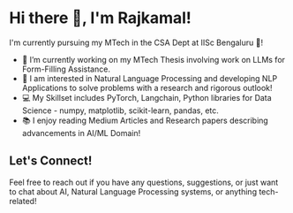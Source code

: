# Hi there 👋, I'm Rajkamal!

I'm currently pursuing my MTech in the CSA Dept at IISc Bengaluru 🏫!

- 🔭 I’m currently working on my MTech Thesis involving work on LLMs for Form-Filling Assistance.
- 🌱 I am interested in Natural Language Processing and developing NLP Applications to solve problems with a research and rigorous outlook!
- 💻 My Skillset includes PyTorch, Langchain, Python libraries for Data Science - numpy, matplotlib, scikit-learn, pandas, etc.
- 📚 I enjoy reading Medium Articles and Research papers describing advancements in AI/ML Domain!

## Let's Connect!
Feel free to reach out if you have any questions, suggestions, or just want to chat about AI, Natural Language Processing systems, or anything tech-related!


<!--
**Rajkamal1011/Rajkamal1011** is a ✨ _special_ ✨ repository because its `README.md` (this file) appears on your GitHub profile.

Here are some ideas to get you started:

- 🔭 I’m currently working on ...
- 🌱 I’m currently learning ...
- 👯 I’m looking to collaborate on ...
- 🤔 I’m looking for help with ...
- 💬 Ask me about ...
- 📫 How to reach me: ...
- 😄 Pronouns: ...
- ⚡ Fun fact: ...
-->
